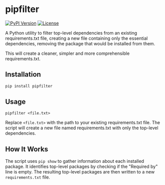 # pipfilter

[![PyPI Version](https://img.shields.io/pypi/v/pipfilter.svg)](https://pypi.org/project/pipfilter/)
[![License](https://img.shields.io/pypi/l/your-package-name.svg)](https://opensource.org/licenses/MIT)

A Python utility to filter top-level dependencies from an existing requirements.txt file, creating a new file containing only the essential dependencies, removing the package that would be installed from them. 

This will create a cleaner, simpler and more comprehensible requirements.txt.

## Installation

```bash
pip install pipfilter
```

## Usage

```
pipfilter <file.txt>
```

Replace `<file.txt>` with the path to your existing requirements.txt file. The script will create a new file named requirements.txt with only the top-level dependencies.


## How It Works

The script uses `pip show` to gather information about each installed package. It identifies top-level packages by checking if the "Required by" line is empty. The resulting top-level packages are then written to a new `requirements.txt` file.